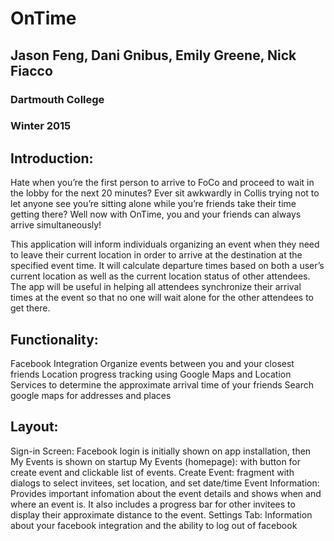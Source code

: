 # OnTime
## Jason Feng, Dani Gnibus, Emily Greene, Nick Fiacco
### Dartmouth College
### Winter 2015

## Introduction:
Hate when you’re the first person to arrive to FoCo and proceed to wait in the lobby for the next 20 minutes? Ever sit awkwardly in Collis trying not to let anyone see you’re sitting alone while you’re friends take their time getting there? Well now with OnTime, you and your friends can always arrive simultaneously!

This application will inform individuals organizing an event when they need to leave their current location in order to arrive at the destination at the specified event time. It will calculate departure times based on both a user’s current location as well as the current location status of other attendees. The app will be useful in helping all attendees synchronize their arrival times at the event so that no one will wait alone for the other attendees to get there.

## Functionality:

Facebook Integration
Organize events between you and your closest friends
Location progress tracking using Google Maps and Location Services to determine the approximate arrival time of your friends
Search google maps for addresses and places

## Layout:
Sign-in Screen: Facebook login is initially shown on app installation, then My Events is shown on startup
My Events (homepage): with button for create event and clickable list of events.
Create Event: fragment with dialogs to select invitees, set location, and set date/time
Event Information: Provides important infomation about the event details and shows when and where an event is. It also includes a progress bar for other invitees to display their approximate distance to the event.
Settings Tab: Information about your facebook integration and the ability to log out of facebook